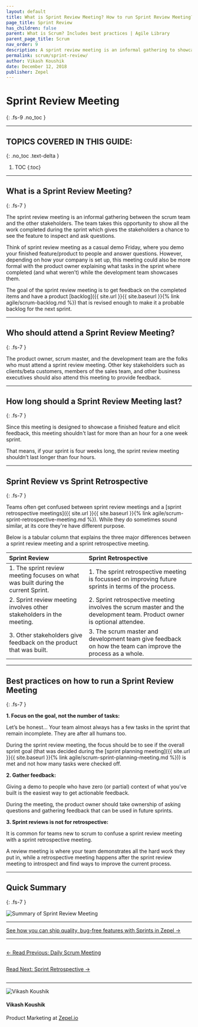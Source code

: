 ```yaml
---
layout: default
title: What is Sprint Review Meeting? How to run Sprint Review Meeting?
page_title: Sprint Review
has_children: false
parent: What is Scrum? Includes best practices | Agile Library
parent_page_title: Scrum
nav_order: 9
description: A sprint review meeting is an informal gathering to showcase what was achieved during the Sprint. Learn about sprint review meeting and the best practices to run it.
permalink: scrum/sprint-review/
author: Vikash Koushik
date: December 12, 2018
publisher: Zepel
---
```


# Sprint Review Meeting
{: .fs-9 .no_toc }

---

## TOPICS COVERED IN THIS GUIDE:
{: .no_toc .text-delta }

1. TOC
{:toc}

---

## What is a Sprint Review Meeting?
{: .fs-7 }

The sprint review meeting is an informal gathering between the scrum team and the other stakeholders. The team takes this opportunity to show all the work completed during the sprint which gives the stakeholders a chance to see the feature to inspect and ask questions. 

Think of sprint review meeting as a casual demo Friday, where you demo your finished feature/product to people and answer questions. However, depending on how your company is set up, this meeting could also be more formal with the product owner explaining what tasks in the sprint where completed (and what weren’t) while the development team showcases them.

The goal of the sprint review meeting is to get feedback on the completed items and have a product [backlog]({{ site.url }}{{ site.baseurl }}{% link agile/scrum-backlog.md %}) that is revised enough to make it a probable backlog for the next sprint.

---

## Who should attend a Sprint Review Meeting?
{: .fs-7 }

The product owner, scrum master, and the development team are the folks who must attend a sprint review meeting. Other key stakeholders such as clients/beta customers, members of the sales team, and other business executives should also attend this meeting to provide feedback.

---

## How long should a Sprint Review Meeting last?
{: .fs-7 }

Since this meeting is designed to showcase a finished feature and elicit feedback, this meeting shouldn't last for more than an hour for a one week sprint.

That means, if your sprint is four weeks long, the sprint review meeting shouldn’t last longer than four hours.

---

## Sprint Review vs Sprint Retrospective
{: .fs-7 }

Teams often get confused between sprint review meetings and a [sprint retrospective meetings]({{ site.url }}{{ site.baseurl }}{% link agile/scrum-sprint-retrospective-meeting.md %}). While they do sometimes sound similar, at its core they're have different purpose.

Below is a tabular column that explains the three major differences between a sprint review meeting and a sprint retrospective meeting.

| Sprint Review        | Sprint Retrospective          |
|:-------------|:------------------|
| 1. The sprint review meeting focuses on what was built during the current Sprint. | 1. The sprint retrospective meeting is focussed on improving future sprints in terms of the process. |
| 2. Sprint review meeting involves other stakeholders in the meeting. | 2. Sprint retrospective meeting involves the scrum master and the development team. Product owner is optional attendee. |
| 3. Other stakeholders give feedback on the product that was built. | 3. The scrum master and development team give feedback on how the team can improve the process as a whole. |

---

## Best practices on how to run a Sprint Review Meeting
{: .fs-7 }

**1. Focus on the goal, not the number of tasks:**

Let’s be honest… Your team almost always has a few tasks in the sprint that remain incomplete. They are after all humans too. 

During the sprint review meeting, the focus should be to see if the overall sprint goal (that was decided during the [sprint planning meeting]({{ site.url }}{{ site.baseurl }}{% link agile/scrum-sprint-planning-meeting.md %})) is met and not how many tasks were checked off.

**2. Gather feedback:**

Giving a demo to people who have zero (or partial) context of what you’ve built is the easiest way to get actionable feedback. 

During the meeting, the product owner should take ownership of asking questions and gathering feedback that can be used in future sprints.

**3. Sprint reviews is not for retrospective:**

It is common for teams new to scrum to confuse a sprint review meeting with a sprint retrospective meeting. 

A review meeting is where your team demonstrates all the hard work they put in, while a retrospective meeting happens after the sprint review meeting to introspect and find ways to improve the current process. 

---

## Quick Summary
{: .fs-7 }


![Summary of Sprint Review Meeting](/agile/assets/uploads/sprint-review-meeting.png)


---

<div class="highlight-row">
<div class="highlight-column">
<div class="highlight-card">
    <div class="highlight-container">
        <a href="https://zepel.io/features/sprints/?utm_source=agilelibrary&utm_medium=bottom-cta&utm_campaign=scrummeetings" target="_blank">
        <p class="highlight-card-title">See how you can ship quality, bug-free features with Sprints in Zepel  →</p>
        </a>    
    </div>
</div>
</div>
</div>

---

<div class="row">
<div class="column">
<div class="card">
  <div class="container">
    <a href="{{ site.url }}{{ site.baseurl }}{% link agile/scrum-daily-standup-meeting.md %}">
    <p class="card-title">←  Read Previous: Daily Scrum Meeting</p> 
    </a>
  </div>
</div>
</div>

<div class="column">
<div class="card">
  <div class="container">
    <a href="{{ site.url }}{{ site.baseurl }}{% link agile/scrum-sprint-retrospective-meeting.md %}">
    <p class="card-title">Read Next: Sprint Retrospective  →</p>
    </a>
  </div>
</div>
</div>
</div>

---

<div class="row">
  <div class="column">
    <div class="author-card">
      <img class="author-profile-image" src="/agile/assets/uploads/vikashkoushik.jpeg" alt="Vikash Koushik">
      <div class="author-card-content">
        <h4 class="author-card-name">Vikash Koushik</h4>
            <p>Product Marketing at <a href="https://zepel.io/">Zepel.io</a></p>
      </div>
    </div>
  </div>
</div>
